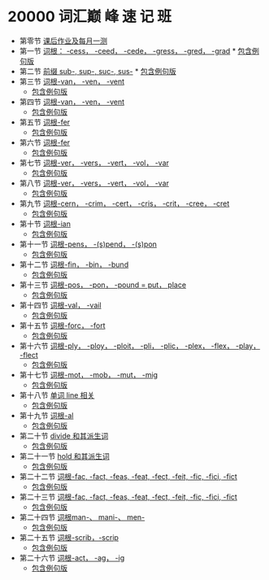 # 20000 词汇巅 峰 速 记 班

*   第零节 [课后作业及每月一测](https://eva-grammer.github.io/dictionary/#/./课后作业.md)
*   第一节 [词根： -cess， -ceed， -cede， -gress， -gred， -grad](https://eva-grammer.github.io/dictionary/#/./第一节.md)
	    *   &#x9; [包含例句版](https://eva-grammer.github.io/dictionary/#/./第一节_含例句.md) 
*   第二节 [前缀 sub-, sup-, suc-, sus-](https://eva-grammer.github.io/dictionary/#/./第二节.md)
	    *   &#x9; [包含例句版](https://eva-grammer.github.io/dictionary/#/./第二节_含例句.md)
*   第三节 [词根-van， -ven， -vent](https://eva-grammer.github.io/dictionary/#/./第三节.md)
	*   &#x9; [包含例句版](https://eva-grammer.github.io/dictionary/#/./第三节_含例句.md)
*   第四节 [词根-van， -ven， -vent](https://eva-grammer.github.io/dictionary/#/./第四节.md)
	  *   &#x9; [包含例句版](https://eva-grammer.github.io/dictionary/#/./第四节_含例句.md)
*   第五节 [词根-fer](https://eva-grammer.github.io/dictionary/#/./第五节.md)
	  *   &#x9; [包含例句版](https://eva-grammer.github.io/dictionary/#/./第五节_含例句.md)
*   第六节 [词根-fer](https://eva-grammer.github.io/dictionary/#/./第六节.md)
	  *   &#x9; [包含例句版](https://eva-grammer.github.io/dictionary/#/./第六节_含例句.md)
*   第七节 [词根-ver， -vers， -vert， -vol， -var](https://eva-grammer.github.io/dictionary/#/./第七节.md)
	  *   &#x9; [包含例句版](https://eva-grammer.github.io/dictionary/#/./第七节_含例句.md)
*   第八节 [词根-ver， -vers， -vert， -vol， -var](https://eva-grammer.github.io/dictionary/#/./第八节.md)
	  *   &#x9; [包含例句版](https://eva-grammer.github.io/dictionary/#/./第八节_含例句.md)
*   第九节 [词根-cern， -crim， -cert， -cris， -crit， -cree， -cret](https://eva-grammer.github.io/dictionary/#/./第九节.md)
	  *   &#x9; [包含例句版](https://eva-grammer.github.io/dictionary/#/./第九节_含例句.md)
*   第十节 [词根-ian](https://eva-grammer.github.io/dictionary/#/./第十节.md)
	  *   &#x9; [包含例句版](https://eva-grammer.github.io/dictionary/#/./第十节_含例句.md)
*   第十一节 [词根-pens， -(s)pend， -(s)pon](https://eva-grammer.github.io/dictionary/#/./第十一节.md)
	  *   &#x9; [包含例句版](https://eva-grammer.github.io/dictionary/#/./第十一节_含例句.md)
*   第十二节 [词根-fin， -bin， -bund](https://eva-grammer.github.io/dictionary/#/./第十二节.md)
	  *   &#x9; [包含例句版](https://eva-grammer.github.io/dictionary/#/./第十二节_含例句.md)
*   第十三节 [词根-pos， -pon， -pound = put， place](https://eva-grammer.github.io/dictionary/#/./第十三节.md)
	  *   &#x9; [包含例句版](https://eva-grammer.github.io/dictionary/#/./第第十三节_含例句.md)
*   第十四节 [词根-val， -vail](https://eva-grammer.github.io/dictionary/#/./第十四节.md)
	  *   &#x9; [包含例句版](https://eva-grammer.github.io/dictionary/#/./第十四节_含例句.md)
*   第十五节 [词根-forc， -fort](https://eva-grammer.github.io/dictionary/#/./第十五节.md)
	  *   &#x9; [包含例句版](https://eva-grammer.github.io/dictionary/#/./第十五节_含例句.md)
*   第十六节 [词根-ply， -ploy， -ploit， -pli， -plic， -plex， -flex， -play， -flect ](https://eva-grammer.github.io/dictionary/#/./第十六节.md)
	  *   &#x9; [包含例句版](https://eva-grammer.github.io/dictionary/#/./第十六节_含例句.md)
*   第十七节 [词根-mot， -mob， -mut， -mig](https://eva-grammer.github.io/dictionary/#/./第十七节.md)
	  *   &#x9; [包含例句版](https://eva-grammer.github.io/dictionary/#/./第十七节_含例句.md)
*   第十八节 [单词 line 相关](https://eva-grammer.github.io/dictionary/#/./第十八节.md)
	  *   &#x9; [包含例句版](https://eva-grammer.github.io/dictionary/#/./第十八节_含例句.md)
*   第十九节 [词根-al ](https://eva-grammer.github.io/dictionary/#/./第十九节.md)
	  *   &#x9; [包含例句版](https://eva-grammer.github.io/dictionary/#/./第十九节_含例句.md)
*   第二十节 [divide 和其派生词](https://eva-grammer.github.io/dictionary/#/./第二十节.md)
	  *   &#x9; [包含例句版](https://eva-grammer.github.io/dictionary/#/./第二十节_含例句.md)
*   第二十一节 [hold 和其派生词](https://eva-grammer.github.io/dictionary/#/./第二十一节.md)
	  *   &#x9; [包含例句版](https://eva-grammer.github.io/dictionary/#/./第二十一节_含例句.md)
*   第二十二节 [词根-fac, -fact, -feas, -feat, -fect, -feit, -fic, -fici, -fict](https://eva-grammer.github.io/dictionary/#/./第二十二节.md)
	  *   &#x9; [包含例句版](https://eva-grammer.github.io/dictionary/#/./第二十二节_含例句.md)
*   第二十三节 [词根-fac, -fact, -feas, -feat, -fect, -feit, -fic, -fici, -fict](https://eva-grammer.github.io/dictionary/#/./第二十三节.md)
	  *   &#x9; [包含例句版](https://eva-grammer.github.io/dictionary/#/./第二十三十节_含例句.md)
*   第二十四节 [词根man-、 mani-、 men-](https://eva-grammer.github.io/dictionary/#/./第二十四节.md)
	  *   &#x9; [包含例句版](https://eva-grammer.github.io/dictionary/#/./第二十四节_含例句.md)
*   第二十五节 [词根-scrib，-scrip](https://eva-grammer.github.io/dictionary/#/./第二十五节.md)
	  *   &#x9; [包含例句版](https://eva-grammer.github.io/dictionary/#/./第二十五节_含例句.md)
*   第二十六节 [词根-act， -ag， -ig](https://eva-grammer.github.io/dictionary/#/./第二十六节.md)
	  *   &#x9; [包含例句版](https://eva-grammer.github.io/dictionary/#/./第二十六节_含例句.md)
